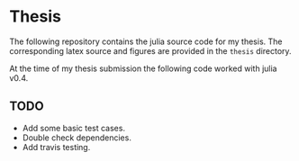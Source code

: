 Thesis
=====================

The following repository contains the julia source code for my thesis. The corresponding latex source and figures are provided in the `thesis` directory.

At the time of my thesis submission the following code worked with julia v0.4.

TODO
-------

* Add some basic test cases.
* Double check dependencies.
* Add travis testing.
